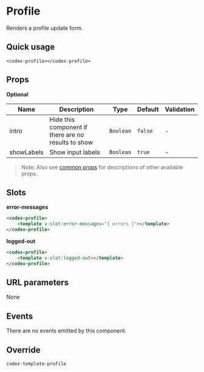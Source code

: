 # Profile

Renders a profile update form.

## Quick usage

```vue
<codex-profile></codex-profile>
```

## Props

**Optional**

| Name | Description | Type | Default | Validation |
| - | - | - | - | - |
| intro | Hide this component if there are no results to show | `Boolean` | `false` | - |
| showLabels | Show input labels | `Boolean` | `true` | - |


> Note: Also see [common props](./shared/CommonProps.md) for descriptions of other available props.

## Slots

**error-messages**

```html
<codex-profile>
	<template v-slot:error-messages="{ errors }"></template>
</codex-profile>
```

**logged-out**

```html
<codex-profile>
	<template v-slot:logged-out></template>
</codex-profile>
```

## URL parameters

None

## Events

There are no events emitted by this component.

## Override

`
codex-template-profile
`


